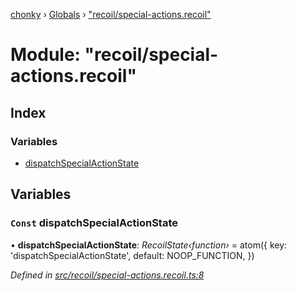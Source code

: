 [chonky](../README.md) › [Globals](../globals.md) › ["recoil/special-actions.recoil"](_recoil_special_actions_recoil_.md)

# Module: "recoil/special-actions.recoil"

## Index

### Variables

* [dispatchSpecialActionState](_recoil_special_actions_recoil_.md#const-dispatchspecialactionstate)

## Variables

### `Const` dispatchSpecialActionState

• **dispatchSpecialActionState**: *RecoilState‹function›* = atom<InternalSpecialActionDispatcher>({
    key: 'dispatchSpecialActionState',
    default: NOOP_FUNCTION,
})

*Defined in [src/recoil/special-actions.recoil.ts:8](https://github.com/TimboKZ/Chonky/blob/cb533b8/src/recoil/special-actions.recoil.ts#L8)*
